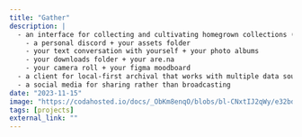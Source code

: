 ```yaml
---
title: "Gather"
description: |
  - an interface for collecting and cultivating homegrown collections (databases) that bridges the instant experience of texting yourself and the curated experience of folder organization
    - a personal discord + your assets folder
    - your text conversation with yourself + your photo albums
    - your downloads folder + your are.na
    - your camera roll + your figma moodboard
  - a client for local-first archival that works with multiple data sources
  - a social media for sharing rather than broadcasting
date: "2023-11-15"
image: "https://codahosted.io/docs/_ObKm8enqO/blobs/bl-CNxtIJ2qWy/e32bd526c5d5feb83e8b5132510677bba717ef5e04a8080c9f259bf66da3e261ab189aaa3a664fee6951b90a14a6d839fdaa2140456cc162a86c5fd326ce3bbc7cb24ab66363b1b9ea9b40e1802a5cff3bc9f72f9dc02488e129321442ddbcf166665982"
tags: [projects]
external_link: ""
---
```

